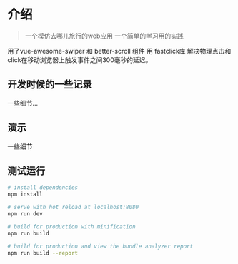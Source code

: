 # 介绍

> 一个模仿去哪儿旅行的web应用
> 一个简单的学习用的实践

用了vue-awesome-swiper 和  better-scroll 组件
用 fastclick库 解决物理点击和click在移动浏览器上触发事件之间300毫秒的延迟。

## 开发时候的一些记录

一些细节...

## 演示

一些细节

## 测试运行

``` bash
# install dependencies
npm install

# serve with hot reload at localhost:8080
npm run dev

# build for production with minification
npm run build

# build for production and view the bundle analyzer report
npm run build --report
```

<!-- For a detailed explanation on how things work, check out the [guide](http://vuejs-templates.github.io/webpack/) and [docs for vue-loader](http://vuejs.github.io/vue-loader). -->
